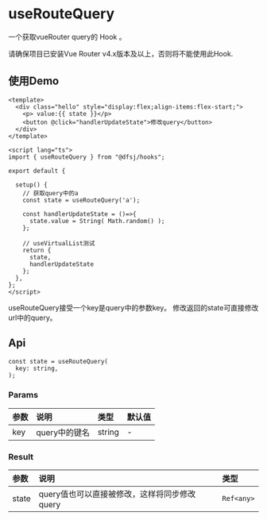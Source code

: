 # useRouteQuery

一个获取vueRouter query的 Hook 。

请确保项目已安装Vue Router v4.x版本及以上，否则将不能使用此Hook.

## 使用Demo

```vue
<template>
  <div class="hello" style="display:flex;align-items:flex-start;">
    <p> value:{{ state }}</p>
    <button @click="handlerUpdateState">修改query</button>
  </div>
</template>

<script lang="ts">
import { useRouteQuery } from "@dfsj/hooks";

export default {
  
  setup() {
    // 获取query中的a
    const state = useRouteQuery('a');

    const handlerUpdateState = ()=>{
      state.value = String( Math.random() );
    };

    // useVirtualList测试
    return {
      state,
      handlerUpdateState
    };
  },
};
</script>
```

useRouteQuery接受一个key是query中的参数key。 修改返回的state可直接修改url中的query。

## Api

```
const state = useRouteQuery(
  key: string,
);

```

### Params

| 参数  | 说明        | 类型      | 默认值 |
|:----|:----------|:--------|:----|
| key | query中的键名 | string	 | -   |

### Result

| 参数    | 说明                          | 类型         |
|:------|:----------------------------|:-----------|
| state | query值也可以直接被修改，这样将同步修改query | `Ref<any>` |

